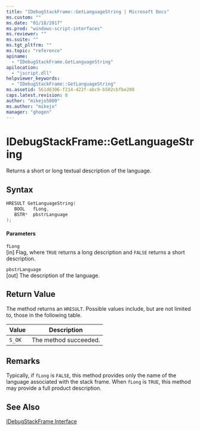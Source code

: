 ```yaml
---
title: "IDebugStackFrame::GetLanguageString | Microsoft Docs"
ms.custom: ""
ms.date: "01/18/2017"
ms.prod: "windows-script-interfaces"
ms.reviewer: ""
ms.suite: ""
ms.tgt_pltfrm: ""
ms.topic: "reference"
apiname: 
  - "IDebugStackFrame.GetLanguageString"
apilocation: 
  - "jscript.dll"
helpviewer_keywords: 
  - "IDebugStackFrame::GetLanguageString"
ms.assetid: 561d6306-f214-422f-abc9-b502cbfbe208
caps.latest.revision: 8
author: "mikejo5000"
ms.author: "mikejo"
manager: "ghogen"
---
```

# IDebugStackFrame::GetLanguageString
Returns a short or long textual description of the language.  
  
## Syntax  
  
```cpp
HRESULT GetLanguageString(  
   BOOL   fLong,  
   BSTR*  pbstrLanguage  
);  
```  
  
#### Parameters  
 `fLong`  
 [in] Flag, where `TRUE` returns a long description and `FALSE` returns a short description.  
  
 `pbstrLanguage`  
 [out] The description of the language.  
  
## Return Value  
 The method returns an `HRESULT`. Possible values include, but are not limited to, those in the following table.  
  
|Value|Description|  
|-----------|-----------------|  
|`S_OK`|The method succeeded.|  
  
## Remarks  
 Typically, if `fLong` is `FALSE`, this method provides only the name of the language associated with the stack frame. When `fLong` is `TRUE`, this method may provide a full product description.  
  
## See Also  
 [IDebugStackFrame Interface](../../winscript/reference/idebugstackframe-interface.md)